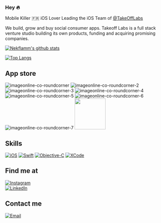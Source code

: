 ### Hey 🔥

Mobile Killer 🇫🇷 iOS Lover
Leading the iOS Team of [@TakeOffLabs](https://www.takeoff-labs.com) 

We build, grow and buy social consumer apps. Takeoff Labs is a full stack venture studio building its own products, funding and acquiring promising companies.

[![Nekflamm's github stats](https://github-readme-stats.vercel.app/api?username=nekflamm&count_private=true&show_icons=true&theme=dark)](https://github.com/nekflamm/github-readme-stats)

[![Top Langs](https://github-readme-stats.vercel.app/api/top-langs/?username=nekflamm&theme=dark&langs_count=3&layout=compact)](https://github.com/nekflamm/github-readme-stats)

## App store
![imageonline-co-roundcorner](https://user-images.githubusercontent.com/10321963/130106497-79668f5a-7af6-4cb9-a748-c3cb0e5818f8.png)
![imageonline-co-roundcorner-2](https://user-images.githubusercontent.com/10321963/130106509-0d48fa14-568b-4fba-852e-680b53afba71.png)
![imageonline-co-roundcorner-3](https://user-images.githubusercontent.com/10321963/130106523-48fe63d8-fc6b-419c-9995-4a856ee72446.png)
![imageonline-co-roundcorner-4](https://user-images.githubusercontent.com/10321963/130106548-99ed396f-879d-4c9d-b7c7-9f4397e943ba.png)
![imageonline-co-roundcorner-5](https://user-images.githubusercontent.com/10321963/130106559-f4bfd26b-4508-4560-a0b0-a8a069b401e7.png)
![imageonline-co-roundcorner-6](https://user-images.githubusercontent.com/10321963/130106568-0a3957db-3955-41aa-9e87-b018ca0bb217.png)
![imageonline-co-roundcorner-7](https://user-images.githubusercontent.com/10321963/130106575-bb7e2642-7b53-4422-87ac-926607c20928.png)
<img src="https://user-images.githubusercontent.com/10321963/130106497-79668f5a-7af6-4cb9-a748-c3cb0e5818f8.png" width="100" height="100">


## Skills

[![iOS](https://img.shields.io/badge/iOS-3DDC84?style=for-the-badge&logo=apple&logoColor=white&labelColor=101010)]()
[![Swift](https://img.shields.io/badge/Swift-0095D5?style=for-the-badge&logo=swift&logoColor=white&labelColor=101010)]()
[![Objective-C](https://img.shields.io/badge/Objective_C-0095D5?style=for-the-badge&logo=swift&logoColor=white&labelColor=101010)]()
[![XCode](https://img.shields.io/badge/XCode-3DDC84?style=for-the-badge&logo=xcode&logoColor=white&labelColor=101010)]()


## Find me at
[![Instagram](https://img.shields.io/badge/Instagram-@nekflamm-E4405F?style=for-the-badge&logo=instagram&logoColor=white&labelColor=101010)](https://instagram.com/nekflamm)
</br>
[![LinkedIn](https://img.shields.io/badge/LinkedIn-@Kevin_Empociello-0077B5?style=for-the-badge&logo=linkedin&logoColor=white&labelColor=101010)](https://www.linkedin.com/in/kévin-empociello-🔥-530a8bb2/)


## Contact me
[![Email](https://img.shields.io/badge/kevin@nekkar.space-my_personal_email-EC5252?style=for-the-badge&logo=gmail&logoColor=white&labelColor=101010)](mailto:kevin@nekkar.space)

<!--
**nekflamm/nekflamm** is a ✨ _special_ ✨ repository because its `README.md` (this file) appears on your GitHub profile.

Here are some ideas to get you started:

- 🔭 I’m currently working on ...
- 🌱 I’m currently learning ...
- 👯 I’m looking to collaborate on ...
- 🤔 I’m looking for help with ...
- 💬 Ask me about ...
- 📫 How to reach me: ...
- 😄 Pronouns: ...
- ⚡ Fun fact: ...
-->
